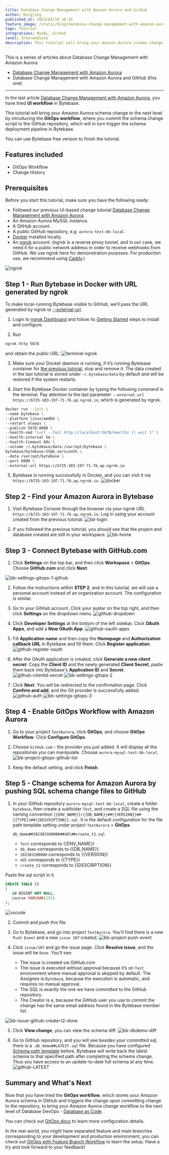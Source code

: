 ```yaml
---
title: Database Change Management with Amazon Aurora and GitHub
author: Ningjing
published_at: 2023/03/10 16:15
feature_image: /static/blog/database-change-management-with-amazon-aurora-and-github/feature-image.webp
tags: Tutorial
integrations: MySQL, GitHub
level: Intermediate
description: This tutorial will bring your Amazon Aurora schema change to the next level by introducing the GitOps workflow, where you commit schema change script to the GitHub repository, which will in turn trigger the schema deployment pipeline in Bytebase.
---
```


This is a series of articles about Database Change Management with Amazon Aurora

- [Database Change Management with Amazon Aurora](/blog/database-change-management-with-amazon-aurora)
- Database Change Management with Amazon Aurora and GitHub (this one)

---

In the last article [Database Change Management with Amazon Aurora](/blog/database-change-management-with-amazon-aurora), you have tried **UI workflow** in Bytebase.

This tutorial will bring your Amazon Aurora schema change to the next level by introducing the **GitOps workflow**, where you commit the schema change script to the GitHub repository, which will in turn trigger the schema deployment pipeline in Bytebase.

You can use Bytebase free version to finish the tutorial.

## Features included

- GitOps Workflow
- Change History
  

## Prerequisites

Before you start this tutorial, make sure you have the following ready:

- Followed our previous UI-based change tutorial [Database Change Management with Amazon Aurora](/blog/database-change-management-with-amazon-aurora).
- An Amazon Aurora MySQL instance.
- A GitHub account.
- A public GitHub repository, e.g  `aurora-test-bb-local`.
- [Docker](https://www.docker.com/) installed locally.
- An [ngrok](http://ngrok.com/) account. (ngrok is a reverse proxy tunnel, and in our case, we need it for a public network address in order to receive webhooks from GitHub. We use ngrok here for demonstration purposes. For production use, we recommend using [Caddy](https://caddyserver.com/).)

![ngrok](/static/blog/database-change-management-with-amazon-aurora-and-github/ngrok.webp)

## Step 1 - Run Bytebase in Docker with URL generated by ngrok

To make local-running Bytebase visible to GitHub, we’ll pass the URL generated by ngrok to [--external-url](/docs/get-started/install/external-url). 

1. Login to [ngrok Dashboard](https://dashboard.ngrok.com/) and follow its [Getting Started](https://dashboard.ngrok.com/get-started/setup) steps to install and configure.

2. Run
```bash
ngrok http 5678
```
and obtain the public URL:
![terminal-ngrok](/static/blog/database-change-management-with-amazon-aurora-and-github/terminal-ngrok.webp)

3. Make sure your Docker daemon is running, if it’s running Bytebase container for [the previous tutorial](/blog/database-change-management-with-amazon-aurora), stop and remove it. The data created in the last tutorial is stored under `~/.bytebase/data` by default and will be restored if the system restarts.

4. Start the Bytebase Docker container by typing the following command in the terminal. Pay attention to the last parameter `--external-url https://b725-103-197-71-76.ap.ngrok.io`, which is generated by ngrok.

````bash
docker run --init \
--name bytebase \
--platform linux/amd64 \
--restart always \
--publish 5678:8080 \
--health-cmd "curl --fail http://localhost:5678/healthz || exit 1" \
--health-interval 5m \
--health-timeout 60s \
--volume ~/.bytebase/data:/var/opt/bytebase \
bytebase/bytebase:%%bb_version%% \
--data /var/opt/bytebase \
--port 8080 \
--external-url https://b725-103-197-71-76.ap.ngrok.io
````

5. Bytebase is running successfully in Docker, and you can visit it via `https://b725-103-197-71-76.ap.ngrok.io`.
![docker](/static/blog/database-change-management-with-amazon-aurora-and-github/docker.webp)

## Step 2 - Find your Amazon Aurora in Bytebase

1. Visit Bytebase Console through the browser via your ngrok URL `https://b725-103-197-71-76.ap.ngrok.io`. Log in using your account created from the previous tutorial.
![bb-login](/static/blog/database-change-management-with-amazon-aurora-and-github/bb-login.webp)

2. If you followed the previous tutorial, you should see that the project and database created are still in your workspace.
![bb-home](/static/blog/database-change-management-with-amazon-aurora-and-github/bb-home.webp)

## Step 3 - Connect Bytebase with GitHub.com

1. Click **Settings** on the top bar, and then click **Workspace** > **GitOps**. Choose **GitHub.com** and click **Next**.
   
![bb-settings-gitops-1-github](/static/blog/database-change-management-with-amazon-aurora-and-github/bb-settings-gitops-1-github.webp)

2. Follow the instructions within **STEP 2**, and in this tutorial, we will use a personal account instead of an organization account. The configuration is similar.

3. Go to your GitHub account. Click your avatar on the top right, and then click **Settings** on the dropdown menu.
![github-dropdown](/static/blog/database-change-management-with-amazon-aurora-and-github/github-dropdown.webp)

4. Click **Developer Settings** at the bottom of the left sidebar. Click **OAuth Apps**, and add a **New OAuth App**.
![github-oauth-apps](/static/blog/database-change-management-with-amazon-aurora-and-github/github-oauth-apps.webp)

5. Fill **Application name** and then copy the **Homepage** and **Authorization callback URL** in Bytebase and fill them. Click **Register application**.
![github-register-oauth](/static/blog/database-change-management-with-amazon-aurora-and-github/github-register-oauth.webp)

6. After the OAuth application is created, click **Generate a new client secret**. Copy the **Client ID** and the newly generated **Client Secret**, paste them back into Bytebase's **Application ID** and **Secret**.
![github-clientid-secret](/static/blog/database-change-management-with-amazon-aurora-and-github/github-clientid-secret.webp)
![bb-settings-gitops-2](/static/blog/database-change-management-with-amazon-aurora-and-github/bb-settings-gitops-2.webp)

7. Click **Next**. You will be redirected to the confirmation page. Click **Confirm and add**, and the Git provider is successfully added.
![github-auth](/static/blog/database-change-management-with-amazon-aurora-and-github/github-auth.webp)
![bb-settings-gitops-3](/static/blog/database-change-management-with-amazon-aurora-and-github/bb-settings-gitops-3.webp)

## Step 4 - Enable GitOps Workflow with Amazon Aurora

1. Go to your project `TestAurora`, click **GitOps**, and choose **GitOps Workflow**. Click **Configure GitOps**.

2. Choose `GitHub.com` - the provider you just added. It will display all the repositories you can manipulate. Choose `aurora-mysql-test-bb-local`.
![bb-project-gitops-github-list](/static/blog/database-change-management-with-amazon-aurora-and-github/bb-project-gitops-github-list.webp)

3. Keep the default setting, and click **Finish**.

## Step 5 - Change schema for Amazon Aurora by pushing SQL schema change files to GitHub

1. In your GitHub repository `aurora-mysql-test-bb-local`, create a folder `bytebase`, then create a subfolder `Test`, and create a SQL file using the naming convention `{{ENV_NAME}}/{{DB_NAME}}##{{VERSION}}##{{TYPE}}##{{DESCRIPTION}}.sql`. It is the default configuration for the file path template setting under project `TestAurora` > **GitOps**.
   
   `db_demo##202303100000##ddl##create_t2.sql`
   - `Test` corresponds to {{ENV_NAME}}
   - `db_demo` corresponds to {{DB_NAME}}
   - `202303100000` corresponds to {{VERSION}}
   - `ddl` corresponds to {{TYPE}}
   - `create_t2` corresponds to {{DESCRIPTION}}

Paste the sql script in it.

````sql
CREATE TABLE t2
(
   id BIGINT NOT NULL,
   course VARCHAR(255)
);
````

![vscode](/static/blog/database-change-management-with-amazon-aurora-and-github/vscode.webp)

2. Commit and push this file.

3. Go to Bytebase, and go into project `TestAurora`. You’ll find there is a new `Push Event` and a new `issue 107` created.
![bb-project-push-event](/static/blog/database-change-management-with-amazon-aurora-and-github/bb-project-push-event.webp)

4. Click `issue/107` and go the issue page. Click **Resolve issue**, and the issue will be `Done`. You’ll see:
   - The issue is created via GitHub.com
   - The issue is executed without approval because it’s on `Test` environment where manual approval is skipped by default. The Assignee is `Bytebase`, because the execution is automatic, and requires no manual approval.
   - The SQL is exactly the one we have committed to the GitHub repository.
   - The Creator is `A`, because the GitHub user you use to commit the change has the same email address found in the Bytebase member list.

![bb-issue-github-create-t2-done](/static/blog/database-change-management-with-amazon-aurora-and-github/bb-issue-github-create-t2-done.webp)

5. Click **View change**, you can view the schema diff.
![bb-dbdemo-diff](/static/blog/database-change-management-with-amazon-aurora-and-github/bb-dbdemo-diff.webp)

6. Go to GitHub repository, and you will see besides your committed sql, there is a `.db_demo##LATEST.sql` file. Because you have configured [Schema path template](/docs/vcs-integration/name-and-organize-schema-files#schema-path-template) before, Bytebase will write back the latest schema to that specified path after completing the schema change. Thus you have access to an update-to-date full schema at any time.
![github-LATEST](/static/blog/database-change-management-with-amazon-aurora-and-github/github-LATEST.webp)

## Summary and What's Next

Now that you have tried the **GitOps workflow**, which stores your Amazon Aurora schema in GitHub and triggers the change upon committing change to the repository, to bring your Amazon Aurora change workflow to the next level of Database DevOps - [Database as Code](/blog/database-as-code).

You can check out [GitOps docs](docs/vcs-integration/overview) to learn more configuration details.

In the real world, you might have separated feature and main branches corresponding to your development and production environment, you can check out [GitOps with Feature Branch Workflow](/docs/how-to/workflow/gitops-feature-branch) to learn the setup. Have a try and look forward to your feedback!